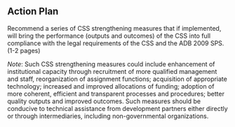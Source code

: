 
## Action Plan

Recommend a series of CSS strengthening measures that if implemented, will bring the performance (outputs and outcomes) of the CSS into full compliance with the legal requirements of the CSS and the ADB 2009 SPS.  (1-2 pages)

*Note*: Such CSS strengthening measures could include enhancement of institutional capacity through recruitment of more qualified management and staff, reorganization of assignment functions; acquisition of appropriate technology; increased and improved allocations of funding; adoption of more coherent, efficient and transparent processes and procedures; better quality outputs and improved outcomes. Such measures should be conducive to technical assistance from development partners either directly or through intermediaries, including non-governmental organizations.
